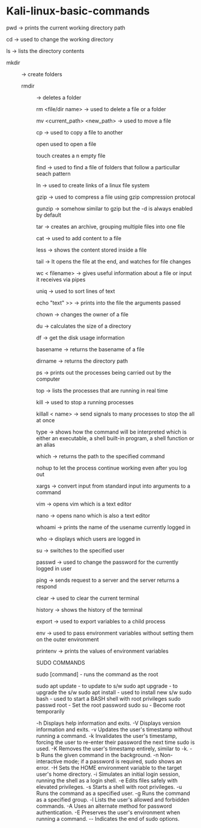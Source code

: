 # Kali-linux-basic-commands

pwd -> prints the current working directory path

cd -> used to change the working directory

ls -> lists the directory contents

mkdir <dir name> -> create folders

rmdir <dir name> -> deletes a folder

rm <file/dir name> -> used to delete a file or a folder

mv <current_path> <new_path> -> used to move  a file

cp <parent file> <child file> -> used to copy a file to another

open <filename> used to open a file

touch <filename> creates a n empty file

find -> used to find a file of folders that follow a particullar seach pattern

ln <original><link> -> used to create links of a linux file system

gzip <filename> -> used to compress a file using gzip compression protocal

gunzip -> somehow similar to gzip but the -d is always enabled by default

tar -> creates an archive, grouping multiple files into one file

cat <file> -> used to add content to a file

less <filename> -> shows the content stored inside a file

tail <filename> -> It opens the file at the end, and watches for file changes

wc < filename> -> gives useful information about a file or input it receives via pipes

uniq <filename> -> used to sort lines of text

echo "text" >> <filename> -> prints into the file the arguments passed

chown <owner> <file> -> changes the owner of a file

du -> calculates the size of a directory

df -> get the disk usage information

basename <filepath> -> returns the basename of a file

dirname <path> -> returns the directory path

ps -> prints out the processes being carried out by the computer

top -> lists the processes that are running in real time

kill -> used to stop a running processes

killall < name> -> send signals to many processes to stop the all at once

type -> shows how the command will be interpreted which is either an executable, a shell built-in program, a shell function or an alias

which <command> -> returns the path to the specified command

nohup <command> to let the process continue working even after you log out

xargs -> convert input from standard input into arguments to a command

vim -> opens vim which is a text editor

nano -> opens nano which is also a text editor

whoami -> prints the name of the usename currently logged in

who -> displays which users are logged in

su <username> -> switches to the specified user

passwd -> used to change the password for the currently logged in user

ping <host> -> sends request to a server and the server returns a respond

clear -> used to clear the current terminal

history -> shows the history of the terminal

export -> used to export variables to a child process

env -> used to pass environment variables without setting them on the outer environment

printenv -> prints  the values of environment variables


SUDO COMMANDS

sudo [command] - runs the command as the root

sudo apt update - to update to s/w
sudo apt upgrade - to upgrade the s/w
sudo apt install - used to install new s/w
sudo bash - used to start a BASH shell with root privileges
sudo passwd root - Set the root password
sudo su - Become root temporarily


-h        Displays help information and exits.
-V        Displays version information and exits.
-v        Updates the user's timestamp without running a command.
-k        Invalidates the user's timestamp, forcing the user to re-enter their password the next time sudo is used.
-K        Removes the user's timestamp entirely, similar to -k.
-b        Runs the given command in the background.
-n        Non-interactive mode; if a password is required, sudo shows an error.
-H        Sets the HOME environment variable to the target user's home directory.
-i        Simulates an initial login session, running the shell as a login shell.
-e        Edits files safely with elevated privileges.
-s        Starts a shell with root privileges.
-u        Runs the command as a specified user.
-g        Runs the command as a specified group.
-l        Lists the user's allowed and forbidden commands.
-A        Uses an alternate method for password authentication.
-E        Preserves the user's environment when running a command.
--        Indicates the end of sudo options.
